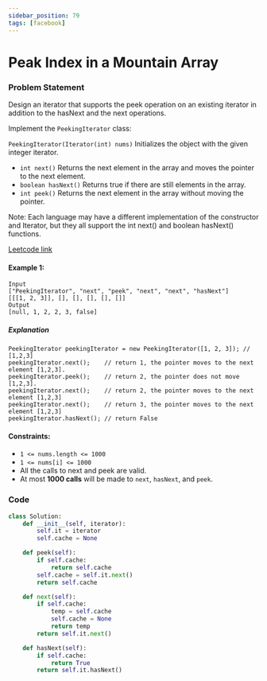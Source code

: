 ```yaml
---
sidebar_position: 79
tags: [facebook]
---
```


# Peak Index in a Mountain Array

### Problem Statement

Design an iterator that supports the peek operation on an existing iterator in addition to the hasNext and the next operations.

Implement the `PeekingIterator` class:

`PeekingIterator(Iterator(int) nums)` Initializes the object with the given integer iterator.

- `int next()` Returns the next element in the array and moves the pointer to the next element.
- `boolean hasNext()` Returns true if there are still elements in the array.
- `int peek()` Returns the next element in the array without moving the pointer.

Note: Each language may have a different implementation of the constructor and Iterator, but they all support the int next() and boolean hasNext() functions.

[Leetcode link](https://leetcode.com/problems/peeking-iterator/)

#### Example 1:

```
Input
["PeekingIterator", "next", "peek", "next", "next", "hasNext"]
[[[1, 2, 3]], [], [], [], [], []]
Output
[null, 1, 2, 2, 3, false]
```

##### Explanation

```
PeekingIterator peekingIterator = new PeekingIterator([1, 2, 3]); // [1,2,3]
peekingIterator.next();    // return 1, the pointer moves to the next element [1,2,3].
peekingIterator.peek();    // return 2, the pointer does not move [1,2,3].
peekingIterator.next();    // return 2, the pointer moves to the next element [1,2,3]
peekingIterator.next();    // return 3, the pointer moves to the next element [1,2,3]
peekingIterator.hasNext(); // return False
```

#### Constraints:

- `1 <= nums.length <= 1000`
- `1 <= nums[i] <= 1000`
- All the calls to next and peek are valid.
- At most **1000 calls** will be made to `next`, `hasNext`, and `peek`.

### Code

```python title="Python Code"
class Solution:
    def __init__(self, iterator):
        self.it = iterator
        self.cache = None

    def peek(self):
        if self.cache:
            return self.cache
        self.cache = self.it.next()
        return self.cache

    def next(self):
        if self.cache:
            temp = self.cache
            self.cache = None
            return temp
        return self.it.next()

    def hasNext(self):
        if self.cache:
            return True
        return self.it.hasNext()

```
